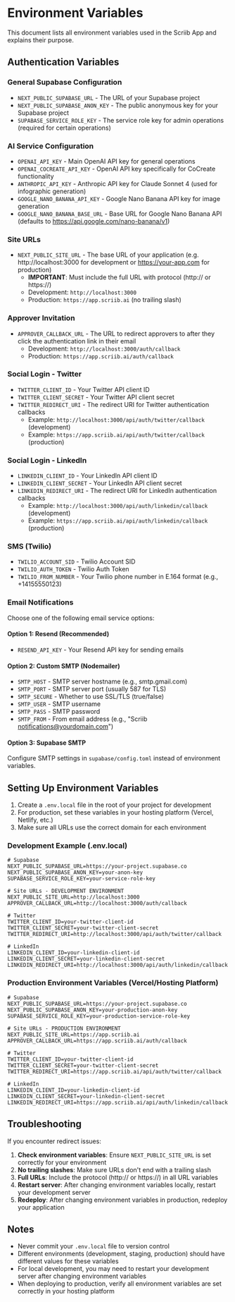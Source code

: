 # Environment Variables

This document lists all environment variables used in the Scriib App and explains their purpose.

## Authentication Variables

### General Supabase Configuration
- `NEXT_PUBLIC_SUPABASE_URL` - The URL of your Supabase project
- `NEXT_PUBLIC_SUPABASE_ANON_KEY` - The public anonymous key for your Supabase project
- `SUPABASE_SERVICE_ROLE_KEY` - The service role key for admin operations (required for certain operations)

### AI Service Configuration
- `OPENAI_API_KEY` - Main OpenAI API key for general operations
- `OPENAI_COCREATE_API_KEY` - OpenAI API key specifically for CoCreate functionality
- `ANTHROPIC_API_KEY` - Anthropic API key for Claude Sonnet 4 (used for infographic generation)
- `GOOGLE_NANO_BANANA_API_KEY` - Google Nano Banana API key for image generation
- `GOOGLE_NANO_BANANA_BASE_URL` - Base URL for Google Nano Banana API (defaults to https://api.google.com/nano-banana/v1)

### Site URLs
- `NEXT_PUBLIC_SITE_URL` - The base URL of your application (e.g. http://localhost:3000 for development or https://your-app.com for production)
  - **IMPORTANT**: Must include the full URL with protocol (http:// or https://)
  - Development: `http://localhost:3000`
  - Production: `https://app.scriib.ai` (no trailing slash)

### Approver Invitation 
- `APPROVER_CALLBACK_URL` - The URL to redirect approvers to after they click the authentication link in their email
  - Development: `http://localhost:3000/auth/callback`
  - Production: `https://app.scriib.ai/auth/callback`

### Social Login - Twitter
- `TWITTER_CLIENT_ID` - Your Twitter API client ID
- `TWITTER_CLIENT_SECRET` - Your Twitter API client secret
- `TWITTER_REDIRECT_URI` - The redirect URI for Twitter authentication callbacks
  - Example: `http://localhost:3000/api/auth/twitter/callback` (development)
  - Example: `https://app.scriib.ai/api/auth/twitter/callback` (production)

### Social Login - LinkedIn
- `LINKEDIN_CLIENT_ID` - Your LinkedIn API client ID
- `LINKEDIN_CLIENT_SECRET` - Your LinkedIn API client secret
- `LINKEDIN_REDIRECT_URI` - The redirect URI for LinkedIn authentication callbacks
  - Example: `http://localhost:3000/api/auth/linkedin/callback` (development)
  - Example: `https://app.scriib.ai/api/auth/linkedin/callback` (production)

### SMS (Twilio)
- `TWILIO_ACCOUNT_SID` - Twilio Account SID
- `TWILIO_AUTH_TOKEN` - Twilio Auth Token
- `TWILIO_FROM_NUMBER` - Your Twilio phone number in E.164 format (e.g., +14155550123)

### Email Notifications
Choose one of the following email service options:

#### Option 1: Resend (Recommended)
- `RESEND_API_KEY` - Your Resend API key for sending emails

#### Option 2: Custom SMTP (Nodemailer)
- `SMTP_HOST` - SMTP server hostname (e.g., smtp.gmail.com)
- `SMTP_PORT` - SMTP server port (usually 587 for TLS)
- `SMTP_SECURE` - Whether to use SSL/TLS (true/false)
- `SMTP_USER` - SMTP username
- `SMTP_PASS` - SMTP password
- `SMTP_FROM` - From email address (e.g., "Scriib <notifications@yourdomain.com>")

#### Option 3: Supabase SMTP
Configure SMTP settings in `supabase/config.toml` instead of environment variables.

## Setting Up Environment Variables

1. Create a `.env.local` file in the root of your project for development
2. For production, set these variables in your hosting platform (Vercel, Netlify, etc.)
3. Make sure all URLs use the correct domain for each environment

### Development Example (.env.local)

```
# Supabase
NEXT_PUBLIC_SUPABASE_URL=https://your-project.supabase.co
NEXT_PUBLIC_SUPABASE_ANON_KEY=your-anon-key
SUPABASE_SERVICE_ROLE_KEY=your-service-role-key

# Site URLs - DEVELOPMENT ENVIRONMENT
NEXT_PUBLIC_SITE_URL=http://localhost:3000
APPROVER_CALLBACK_URL=http://localhost:3000/auth/callback

# Twitter
TWITTER_CLIENT_ID=your-twitter-client-id
TWITTER_CLIENT_SECRET=your-twitter-client-secret
TWITTER_REDIRECT_URI=http://localhost:3000/api/auth/twitter/callback

# LinkedIn
LINKEDIN_CLIENT_ID=your-linkedin-client-id
LINKEDIN_CLIENT_SECRET=your-linkedin-client-secret
LINKEDIN_REDIRECT_URI=http://localhost:3000/api/auth/linkedin/callback
```

### Production Environment Variables (Vercel/Hosting Platform)

```
# Supabase
NEXT_PUBLIC_SUPABASE_URL=https://your-project.supabase.co
NEXT_PUBLIC_SUPABASE_ANON_KEY=your-production-anon-key
SUPABASE_SERVICE_ROLE_KEY=your-production-service-role-key

# Site URLs - PRODUCTION ENVIRONMENT
NEXT_PUBLIC_SITE_URL=https://app.scriib.ai
APPROVER_CALLBACK_URL=https://app.scriib.ai/auth/callback

# Twitter
TWITTER_CLIENT_ID=your-twitter-client-id
TWITTER_CLIENT_SECRET=your-twitter-client-secret
TWITTER_REDIRECT_URI=https://app.scriib.ai/api/auth/twitter/callback

# LinkedIn
LINKEDIN_CLIENT_ID=your-linkedin-client-id
LINKEDIN_CLIENT_SECRET=your-linkedin-client-secret
LINKEDIN_REDIRECT_URI=https://app.scriib.ai/api/auth/linkedin/callback
```

## Troubleshooting

If you encounter redirect issues:

1. **Check environment variables**: Ensure `NEXT_PUBLIC_SITE_URL` is set correctly for your environment
2. **No trailing slashes**: Make sure URLs don't end with a trailing slash
3. **Full URLs**: Include the protocol (http:// or https://) in all URL variables
4. **Restart server**: After changing environment variables locally, restart your development server
5. **Redeploy**: After changing environment variables in production, redeploy your application

## Notes

- Never commit your `.env.local` file to version control
- Different environments (development, staging, production) should have different values for these variables
- For local development, you may need to restart your development server after changing environment variables
- When deploying to production, verify all environment variables are set correctly in your hosting platform 